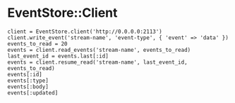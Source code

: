 EventStore::Client
==================

    client = EventStore.client('http://0.0.0.0:2113')
    client.write_event('stream-name', 'event-type', { 'event' => 'data' })
    events_to_read = 20
    events = client.read_events('stream-name', events_to_read)
    last_event_id = events.last[:id]
    events = client.resume_read('stream-name', last_event_id, events_to_read)
    events[:id]
    events[:type]
    events[:body]
    events[:updated]
